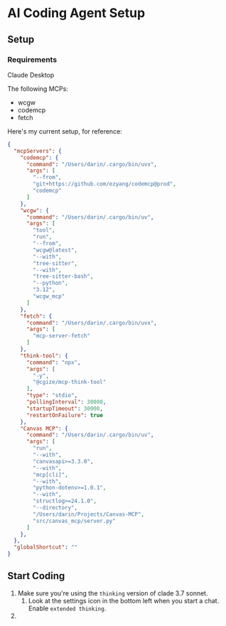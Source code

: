 # AI Coding Agent Setup

## Setup

### Requirements

Claude Desktop

The following MCPs:
- wcgw 
- codemcp
- fetch


Here's my current setup, for reference:
```json
{
  "mcpServers": {
    "codemcp": {
      "command": "/Users/darin/.cargo/bin/uvx",
      "args": [
        "--from",
        "git+https://github.com/ezyang/codemcp@prod",
        "codemcp"
      ]
    },
    "wcgw": {
      "command": "/Users/darin/.cargo/bin/uv",
      "args": [
        "tool",
        "run",
        "--from",
        "wcgw@latest",
        "--with",
        "tree-sitter",
        "--with",
        "tree-sitter-bash",
        "--python",
        "3.12",
        "wcgw_mcp"
      ]
    },
    "fetch": {
      "command": "/Users/darin/.cargo/bin/uvx",
      "args": [
        "mcp-server-fetch"
      ]
    },
    "think-tool": {
      "command": "npx",
      "args": [
        "-y",
        "@cgize/mcp-think-tool"
      ],
      "type": "stdio",
      "pollingInterval": 30000,
      "startupTimeout": 30000,
      "restartOnFailure": true
    },
    "Canvas MCP": {
      "command": "/Users/darin/.cargo/bin/uv",
      "args": [
        "run",
        "--with",
        "canvasapi>=3.3.0",
        "--with",
        "mcp[cli]",
        "--with",
        "python-dotenv>=1.0.1",
        "--with",
        "structlog>=24.1.0",
        "--directory",
        "/Users/darin/Projects/Canvas-MCP",
        "src/canvas_mcp/server.py"
      ]
    },
  },
  "globalShortcut": ""
}
```

## Start Coding

1. Make sure you're using the `thinking` version of clade 3.7 sonnet.  
   1. Look at the settings icon in the bottom left when you start a chat. Enable `extended thinking`. 
2. 